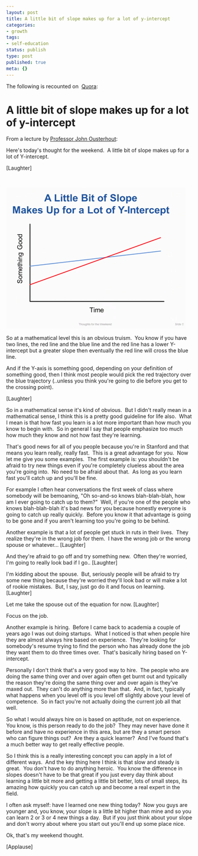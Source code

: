 ```yaml
---
layout: post
title: A little bit of slope makes up for a lot of y-intercept
categories:
- growth
tags:
- self-education
status: publish
type: post
published: true
meta: {}
---
```




The following is recounted on 
[Quora](http://www.quora.com/What-are-the-most-profound-life-lessons-from-Stanford-Professor-John-Ousterhout):


# A little bit of slope makes up for a lot of y-intercept



From a lecture by 
[Professor John Ousterhout](http://web.stanford.edu/~ouster/cgi-bin/home.php):

Here's today's thought for the weekend.  A little bit of slope makes up for a lot of Y-intercept.  



[Laughter]



 


      
![](/squarespace_images/static_556694eee4b0f4ca9cd56729_56035dbbe4b07ebf58d79d16_558ca9b4e4b0391692169928_1435281858196_y-intercept.pngy-intercept_)




So at a mathematical level this is an obvious truism.  You know if you have two lines, the red line and the blue line and the red line has a lower Y-intercept but a greater slope then eventually the red line will cross the blue line.

And if the Y-axis is something good, depending on your definition of something good, then I think most people would pick the red trajectory over the blue trajectory (..unless you think you're going to die before you get to the crossing point).

[Laughter]


So in a mathematical sense it's kind of obvious.  But I didn't really mean in a mathematical sense, I think this is a pretty good guideline for life also.  What I mean is that how fast you learn is a lot more important than how much you know to begin with.  So in general I say that people emphasize too much how much they know and not how fast they're learning.

That's good news for all of you people because you're in Stanford and that means you learn really, really fast.  This is a great advantage for you.  Now let me give you some examples.  The first example is: you shouldn't be afraid to try new things even if you're completely clueless about the area you're going into.  No need to be afraid about that.  As long as you learn fast you'll catch up and you'll be fine.

For example I often hear conversations the first week of class where somebody will be bemoaning, "Oh so-and-so knows blah-blah-blah, how am I ever going to catch up to them?"  Well, if you're one of the people who knows blah-blah-blah it's bad news for you because honestly everyone is going to catch up really quickly.  Before you know it that advantage is going to be gone and if you aren't learning too you're going to be behind.

Another example is that a lot of people get stuck in ruts in their lives.  They realize they're in the wrong job for them.  I have the wrong job or the wrong spouse or whatever…
[Laughter]

And they're afraid to go off and try something new.  Often they're worried, I'm going to really look bad if I go..
[Laughter]

I'm kidding about the spouse.  But, seriously people will be afraid to try some new thing because they're worried they'll look bad or will make a lot of rookie mistakes.  But, I say, just go do it and focus on learning.  
[Laughter]

Let me take the spouse out of the equation for now.
[Laughter]

Focus on the job.

Another example is hiring.  Before I came back to academia a couple of years ago I was out doing startups.  What I noticed is that when people hire they are almost always hire based on experience.  They're looking for somebody's resume trying to find the person who has already done the job they want them to do three times over.  That's basically hiring based on Y-intercept.

Personally I don't think that's a very good way to hire.  The people who are doing the same thing over and over again often get burnt out and typically the reason they're doing the same thing over and over again is they've maxed out.  They can't do anything more than that.  And, in fact, typically what happens when you level off is you level off slightly above your level of competence.  So in fact you're not actually doing the current job all that well.

So what I would always hire on is based on aptitude, not on experience.  You know, is this person ready to do the job?  They may never have done it before and have no experience in this area, but are they a smart person who can figure things out?  Are they a quick learner?  And I've found that's a much better way to get really effective people.

So I think this is a really interesting concept you can apply in a lot of different ways.  And the key thing here I think is that slow and steady is great.  You don't have to do anything heroic.  You know the difference in slopes doesn't have to be that great if you just every day think about learning a little bit more and getting a little bit better, lots of small steps, its amazing how quickly you can catch up and become a real expert in the field.

I often ask myself: have I learned one new thing today?  Now you guys are younger and, you know, your slope is a little bit higher than mine and so you can learn 2 or 3 or 4 new things a day.  But if you just think about your slope and don't worry about where you start out you'll end up some place nice.

Ok, that's my weekend thought.

[Applause]
